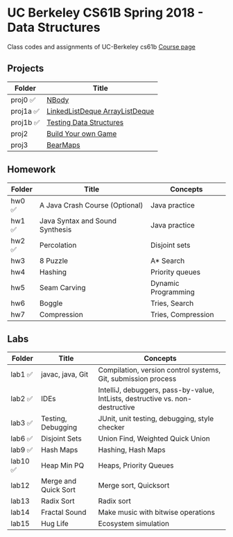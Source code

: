 # UC Berkeley CS61B Spring 2018 - Data Structures
Class codes and assignments of UC-Berkeley cs61b
[Course page](https://sp18.datastructur.es/)

## Projects
| Folder  | Title           |
|---------|----------------------------------------------------------------------------------|
| proj0 ✅  | [NBody](https://sp18.datastructur.es/materials/proj/proj0/proj0)             |
| proj1a ✅ | [LinkedListDeque ArrayListDeque](https://sp18.datastructur.es/materials/proj/proj1a/proj1a) |
| proj1b ✅ | [Testing Data Structures](https://sp18.datastructur.es/materials/proj/proj1b/proj1b) |
| proj2   | [Build Your own Game](https://sp18.datastructur.es/materials/proj/proj2/proj2)          |
| proj3   | [BearMaps](https://sp18.datastructur.es/materials/proj/proj3/proj3)          |


## Homework
| Folder   | Title                           | Concepts            |
|----------|---------------------------------|---------------------|
| hw0 ✅     | A Java Crash Course (Optional)  | Java practice       |
| hw1 ✅     | Java Syntax and Sound Synthesis | Java practice       |
| hw2 ✅     | Percolation                     | Disjoint sets       |
| hw3      | 8 Puzzle                        | A* Search           |
| hw4      | Hashing                         | Priority queues     |
| hw5      | Seam Carving                    | Dynamic Programming |
| hw6      | Boggle                          | Tries, Search       |
| hw7      | Compression                     | Tries, Compression  |

## Labs
| Folder                   | Title                                  | Concepts                                                                         |
|--------------------------|----------------------------------------|----------------------------------------------------------------------------------|
| lab1  ✅                       | javac, java, Git                       | Compilation, version control systems, Git, submission process                 |
| lab2  ✅                      | IDEs                                   | IntelliJ, debuggers, pass-by-value, IntLists, destructive vs. non-destructive |
| lab3  ✅                    | Testing, Debugging                     | JUnit, unit testing, debugging, style checker                                 |                                  |
| lab6  ✅                      | Disjoint Sets                             | Union Find, Weighted Quick Union                                                                   |
| lab9  ✅                      | Hash Maps                              | Hashing, Hash Maps                                                            |
| lab10 ✅                     | Heap Min PQ                            | Heaps, Priority Queues                                                        |
| lab12                       | Merge and Quick Sort                   | Merge sort, Quicksort                                                         |
| lab13                       | Radix Sort                             | Radix sort                                                                    |
| lab14                       | Fractal Sound                          | Make music with bitwise operations                                            |
| lab15                       | Hug Life                               | Ecosystem simulation                                                          |